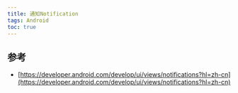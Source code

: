 ```yaml
---
title: 通知Notification
tags: Android
toc: true
---
```





## 参考

- [https://developer.android.com/develop/ui/views/notifications?hl=zh-cn](https://developer.android.com/develop/ui/views/notifications?hl=zh-cn)

